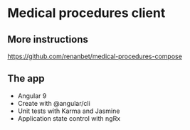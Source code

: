 # Medical procedures client

## More instructions

https://github.com/renanbet/medical-procedures-compose


## The app

- Angular 9
- Create with @angular/cli
- Unit tests with Karma and Jasmine
- Application state control with ngRx
